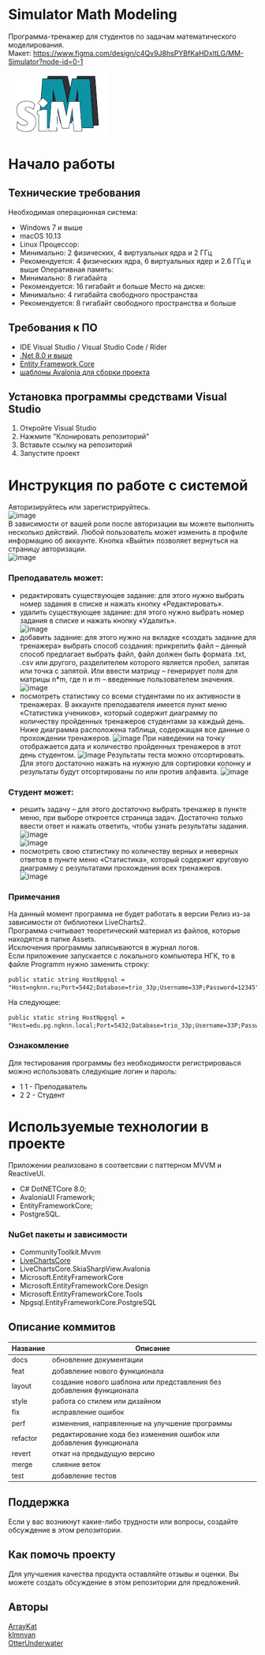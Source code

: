 # Simulator Math Modeling  
Программа-тренажер для студентов по задачам математического моделирования.  
Макет: https://www.figma.com/design/c4Qv9J8hsPYBfKaHDxltLG/MM-Simulator?node-id=0-1  
  
<img src="https://github.com/OtterUnderwater/MathModelingSimulator/blob/master/logo.png" width="200" alt="Simulator-MM"/>

# Начало работы
## Технические требования
Необходимая операционная система:
* Windows 7 и выше
* macOS 10.13 
* Linux
Процессор:
* Минимально: 2 физических, 4 виртуальных ядра и 2 ГГц
* Рекомендуется: 4 физических ядра, 6 виртуальных ядер и 2.6 ГГц и выше
Оперативная память:
* Минимально: 8 гигабайта
* Рекомендуется: 16 гигабайт и больше
Место на диске:
* Минимально: 4 гигабайта свободного пространства
* Рекомендуется: 8 гигабайт свободного пространства и больше  
  
## Требования к ПО  
* IDE Visual Studio / Visual Studio Code / Rider  
* [.Net 8.0 и выше](https://dotnet.microsoft.com/en-us/)  
* [Entity Framework Core](https://learn.microsoft.com/en-us/ef/core/cli/dotnet)  
* [шаблоны Avalonia для сборки проекта](https://avaloniachina.github.io/avalonia-docs/ru/docs/get-started/install/)  
  
## Установка программы средствами Visual Studio  
1. Откройте Visual Studio  
2. Нажмите "Клонировать репозиторий"  
3. Вставьте ссылку на репозиторий  
4. Запустите проект  

# Инструкция по работе с системой   
Авторизируйтесь или зарегистрируйтесь.  
![image](https://github.com/user-attachments/assets/36e02a81-b699-4850-afbe-6fc94ad6831f)   
В зависимости от вашей роли после авторизации вы можете выполнить несколько действий.
Любой пользователь может изменить в профиле информацию об аккаунте. Кнопка «Выйти» позволяет вернуться на страницу авторизации.  
![image](https://github.com/user-attachments/assets/139be28f-c554-4cfe-86e5-b4c5ba61eecf)  

### Преподаватель может:  
* редактировать существующее задание: для этого нужно выбрать номер задания в списке и нажать кнопку «Редактировать».  
* удалить существующее задание: для этого нужно выбрать номер задания в списке и нажать кнопку «Удалить».  
  ![image](https://github.com/user-attachments/assets/53642fc4-b4f0-4620-a674-b6e865e15fd7)  
* добавить задание: для этого нужно на вкладке «создать задание для тренажера» выбрать способ создания: прикрепить файл – данный способ предлагает выбрать файл, файл должен быть формата .txt, .csv или другого, разделителем которого является пробел, запятая или точка с запятой. Или ввести матрицу – генерирует поля для матрицы n*m, где n и m – введенные пользователем значения. 
  ![image](https://github.com/user-attachments/assets/3c608edd-67fb-475c-8667-977eddcb7798)  
* посмотреть статистику со всеми студентами по их активности в тренажерах. В аккаунте преподавателя имеется пункт меню «Статистика учеников», который содержит диаграмму по количеству пройденных тренажеров студентами за каждый день. Ниже диаграмма расположена таблица, содержащая все данные о прохождении тренажеров.
  ![image](https://github.com/user-attachments/assets/ea334396-251f-4562-be7a-78d0be728ef0)
  При наведении на точку отображается дата и количество пройденных тренажеров в этот день студентом.
  ![image](https://github.com/user-attachments/assets/713f59d8-00c3-422c-85ec-fd73a8f0ebf9)
  Результаты теста можно отсортировать. Для этого достаточно нажать на нужную для сортировки колонку и результаты будут отсортированы по или против алфавита.
  ![image](https://github.com/user-attachments/assets/2cae7394-68ba-455b-9224-b2d0ba043fd2)

### Студент может:  
* решить задачу – для этого достаточно выбрать тренажер в пункте меню, при выборе откроется страница задач. Достаточно только ввести ответ и нажать ответить, чтобы узнать результаты задания.  
  ![image](https://github.com/user-attachments/assets/b5de5d87-1639-4344-9455-66e4f3c35837)  
  ![image](https://github.com/user-attachments/assets/f31f7819-7445-46d0-993b-ecf13d0ae936)  
* посмотреть свою статистику по количеству верных и неверных ответов в пункте меню «Статистика», который содержит круговую диаграмму с результатами прохождения всех тренажеров.  
  ![image](https://github.com/user-attachments/assets/3c9ff379-2561-47b6-b938-499914130b6a)  

### Примечания  
На данный момент программа не будет работать в версии Релиз из-за зависимости от библиотеки LiveCharts2.    
Программа считывает теоретический материал из файлов, которые находятся в папке Assets.    
Исключения программы записываются в журнал логов.   
Если приложение запускается с локального компьютера НГК, то в файле Programm нужно заменить строку:   
```
public static string HostNpgsql = "Host=ngknn.ru;Port=5442;Database=trio_33p;Username=33P;Password=12345";  
```
На следующее:  
```
public static string HostNpgsql = "Host=edu.pg.ngknn.local;Port=5432;Database=trio_33p;Username=33P;Password=12345";  
```
### Ознакомление  
Для тестирования программы без необходимости регистрироваься можно использовать следующие логин и пароль:  
* 1 1 - Преподаватель  
* 2 2 - Студент  
  
# Используемые технологии в проекте  
Приложении реализовано в соответсвии с паттерном MVVM и ReactiveUI.  
* C# DotNETCore 8.0;   
* AvaloniaUI Framework;   
* EntityFrameworkCore;   
* PostgreSQL.  
### NuGet пакеты и зависимости   
* CommunityToolkit.Mvvm  
* [LiveChartsCore](https://github.com/beto-rodriguez/LiveCharts2/pkgs/nuget/LiveChartsCore?ysclid=m75t1zmsam347444569)  
* LiveChartsCore.SkiaSharpView.Avalonia  
* Microsoft.EntityFrameworkCore  
* Microsoft.EntityFrameworkCore.Design  
* Microsoft.EntityFrameworkCore.Tools  
* Npgsql.EntityFrameworkCore.PostgreSQL  
   
## Описание коммитов
| Название | Описание                                                             |
| -------- | -------------------------------------------------------------------- |
| docs     | обновление документации                                              |
| feat     | добавление нового функционала                                        |
| layout   | создание нового шаблона или представления без добавления функционала |
| style    | работа со стилем или дизайном                                        |
| fix      | исправление ошибок                                                   |
| perf     | изменения, направленные на улучшение программы                       |
| refactor | редактирование кода без изменения ошибок или добавления функционала  |
| revert   | откат на предыдущую версию                                           |
| merge    | слияние веток                                                        |
| test     | добавление тестов                                                    |
  
## Поддержка  
Если у вас возникнут какие-либо трудности или вопросы, создайте обсуждение в этом репозитории.  
  
## Как помочь проекту  
Для улучшения качества продукта оставляйте отзывы и оценки. Вы можете создать обсуждение в этом репозитории для предложений.  
  
## Авторы  
[ArrayKat](https://github.com/ArrayKat)  
[klmnvan](https://github.com/klmnvan)  
[OtterUnderwater](https://github.com/OtterUnderwater)  
